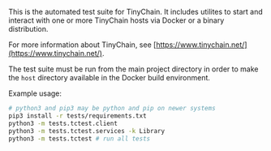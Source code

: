 This is the automated test suite for TinyChain. It includes utilites to start and interact with one or more TinyChain hosts via Docker or a binary distribution.

For more information about TinyChain, see [https://www.tinychain.net/](https://www.tinychain.net/).

The test suite must be run from the main project directory in order to make the `host` directory available in the Docker build environment.

Example usage:
```bash
# python3 and pip3 may be python and pip on newer systems
pip3 install -r tests/requirements.txt
python3 -m tests.tctest.client
python3 -m tests.tctest.services -k Library
python3 -m tests.tctest # run all tests
```
